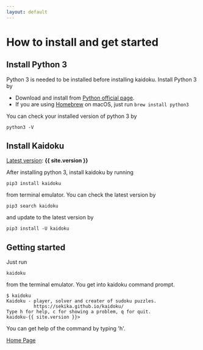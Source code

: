```yaml
---
layout: default
---
```


# How to install and get started

## Install Python 3

Python 3 is needed to be installed before installing kaidoku. Install Python 3 by

- Download and install from [Python official page](https://www.python.org/).
- If you are using [Homebrew](https://brew.sh/) on macOS, just run `brew install python3`

You can check your installed version of python 3 by

    python3 -V

## Install Kaidoku

[Latest version](https://pypi.python.org/pypi/kaidoku): **{{ site.version }}**

After installing python 3, install kaidoku by running

    pip3 install kaidoku

from terminal emulator. You can check the latest version by

    pip3 search kaidoku

and update to the latest version by

    pip3 install -U kaidoku
 
## Getting started

Just run

    kaidoku

from the terminal emulator. You get into kaidoku command prompt.

    $ kaidoku
    Kaidoku - player, solver and creater of sudoku puzzles.
              https://sekika.github.io/kaidoku/
    Type h for help, c for showing a problem, q for quit.
    kaidoku-{{ site.version }}>

You can get help of the command by typing 'h'.

[Home Page](./)
